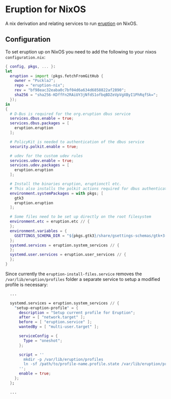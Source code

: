 # Eruption for NixOS

A nix derivation and relating services to run [eruption](https://github.com/eruption-project/eruption) on NixOS.

## Configuration

To set eruption up on NixOS you need to add the following to your nixos `configuration.nix`:

```nix
{ config, pkgs, ... }:
let
  eruption = import (pkgs.fetchFromGitHub {
    owner = "PucklaJ";
    repo = "eruption-nix";
    rev = "bf98eac32eaba0c7bf04d6a634d6858822af2890";
    sha256 = "sha256-KDffFn2RAiUY3jNfdS1ofbqBDZeVpVgXByI1PhRqfSk=";
  });
in
{
  # D-Bus is required for the org.eruption dbus service
  services.dbus.enable = true;
  services.dbus.packages = [
    eruption.eruption
  ];

  # PolicyKit is needed to authentication of the dbus service
  security.polkit.enable = true;

  # udev for the custom udev rules
  services.udev.enable = true;
  services.udev.packages = [
    eruption.eruption
  ];

  # Install the binaries eruption, eruptionctl etc.
  # This also installs the polkit actions required for dbus authentication
  environment.systemPackages = with pkgs; [
    gtk3
    eruption.eruption
  ];

  # Some files need to be set up directly on the root filesystem
  environment.etc = eruption.etc // {
  };
  environment.variables = {
    GSETTINGS_SCHEMA_DIR = "${pkgs.gtk3}/share/gsettings-schemas/gtk+3-${pkgs.gtk3.version}/glib-2.0/schemas";
  };
  systemd.services = eruption.system_services // {
  };
  systemd.user.services = eruption.user_services // {
  };
}
```

Since currently the `eruption-install-files.service` removes the `/var/lib/eruption/profiles` folder a separate service to setup a modified profile is necessary:

```nix
  ...

  systemd.services = eruption.system_services // {
    "setup-eruption-profile" = {
      description = "Setup current profile for Eruption";
      after = [ "network.target" ];
      before = [ "eruption.service" ];
      wantedBy = [ "multi-user.target" ];

      serviceConfig = {
        Type = "oneshot";
      };

      script = ''
        mkdir -p /var/lib/eruption/profiles
        ln -sf /path/to/profile-name.profile.state /var/lib/eruption/profiles/
      '';
      enable = true;
    };
  };

  ...
```
